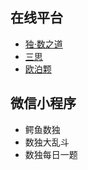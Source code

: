 ## 在线平台
- [独·数之道](http://www.sudokufans.org.cn/pk/index.php)
- [三思](https://www.12634.com/pk)
- [欧泊颗](https://p.oubk.com/pk)

## 微信小程序
- 鳄鱼数独
- 数独大乱斗
- 数独每日一题
